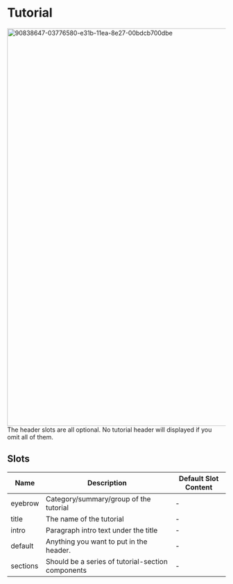 # Tutorial

<img width="915" alt="90838647-03776580-e31b-11ea-8e27-00bdcb700dbe" src="https://user-images.githubusercontent.com/611996/90840195-f65c7580-e31e-11ea-893c-9f64ad753814.png">  The header slots are all optional. No tutorial header will displayed if you omit all of them.

## Slots

<!-- @vuese:Tutorial:slots:start -->
|Name|Description|Default Slot Content|
|---|---|---|
|eyebrow|Category/summary/group of the tutorial|-|
|title|The name of the tutorial|-|
|intro|Paragraph intro text under the title|-|
|default|Anything you want to put in the header.|-|
|sections|Should be a series of tutorial-section components|-|

<!-- @vuese:Tutorial:slots:end -->


